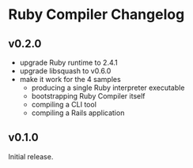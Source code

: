 # Ruby Compiler Changelog

## v0.2.0

- upgrade Ruby runtime to 2.4.1
- upgrade libsquash to v0.6.0
- make it work for the 4 samples
  - producing a single Ruby interpreter executable
  - bootstrapping Ruby Compiler itself
  - compiling a CLI tool
  - compiling a Rails application

## v0.1.0

Initial release.
